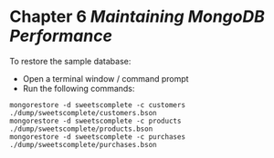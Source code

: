 # Chapter 6 _Maintaining MongoDB Performance_

To restore the sample database:
* Open a terminal window / command prompt
* Run the following commands:
```
mongorestore -d sweetscomplete -c customers ./dump/sweetscomplete/customers.bson
mongorestore -d sweetscomplete -c products ./dump/sweetscomplete/products.bson
mongorestore -d sweetscomplete -c purchases ./dump/sweetscomplete/purchases.bson
```


